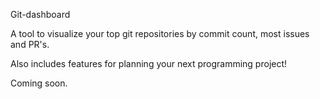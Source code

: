 Git-dashboard

A tool to visualize your top git repositories by commit count, most issues and PR's.

Also includes features for planning your next programming project!

Coming soon.
